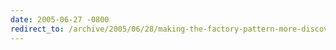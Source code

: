 ```yaml
---
date: 2005-06-27 -0800
redirect_to: /archive/2005/06/28/making-the-factory-pattern-more-discoverable.aspx/
---
```

